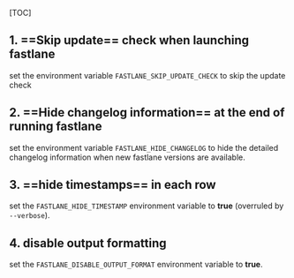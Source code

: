 [TOC]



## 1. ==Skip update== check when launching fastlane

set the environment variable `FASTLANE_SKIP_UPDATE_CHECK` to skip the update check


## 2. ==Hide changelog information== at the end of running fastlane

set the environment variable `FASTLANE_HIDE_CHANGELOG` to hide the detailed changelog information when new fastlane versions are available.


## 3. ==hide timestamps== in each row

set the `FASTLANE_HIDE_TIMESTAMP` environment variable to **true** (overruled by `--verbose`).

## 4. disable output formatting

set the `FASTLANE_DISABLE_OUTPUT_FORMAT` environment variable to **true**.

